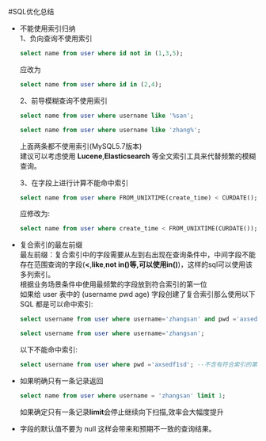 #SQL优化总结

- 不能使用索引归纳  
1、负向查询不使用索引  
    ```sql
    select name from user where id not in (1,3,5);
    ```
    应改为
    ```sql
    select name from user where id in (2,4);
    ```
    2、前导模糊查询不使用索引
    ```sql
    select name from user where username like '%san';
    ```
    ```sql
    select name from user where username like 'zhang%';
    ```
    上面两条都不使用索引(MySQL5.7版本)  
    建议可以考虑使用 **Lucene**,**Elasticsearch** 等全文索引工具来代替频繁的模糊查询。
    
    3、在字段上进行计算不能命中索引  
    ```sql
    select name from user where FROM_UNIXTIME(create_time) < CURDATE();
    ```
    应修改为:
    ```sql
    select name from user where create_time < FROM_UNIXTIME(CURDATE());
    ```
- 复合索引的最左前缀  
最左前缀：复合索引中的字段需要从左到右出现在查询条件中，中间字段不能存在范围查询的字段(**<**,**like**,**not in()**等,可以使用**in()**)，这样的sql可以使用该多列索引。  
根据业务场景条件中使用最频繁的字段放到符合索引的第一位  
如果给 user 表中的 (username pwd age) 字段创建了复合索引那么使用以下SQL 都是可以命中索引:
    ```sql
    select username from user where username='zhangsan' and pwd ='axsedf1sd' and age = 16; --顺序条件任意

    select username from user where username='zhangsan';

    ```
    以下不能命中索引:  
    ```sql
    select username from user where pwd ='axsedf1sd'; --不含有符合索引的第一个元素
    ```

- 如果明确只有一条记录返回  
    ```sql
    select name from user where username = 'zhangsan' limit 1;
    ```
    如果确定只有一条记录**limit**会停止继续向下扫描,效率会大幅度提升
 
 - 字段的默认值不要为 null
   这样会带来和预期不一致的查询结果。